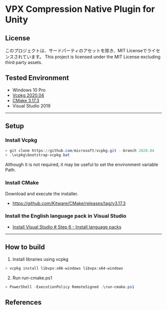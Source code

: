 # VPX Compression Native Plugin for Unity

## License
このプロジェクトは、サードパーティのアセットを除き、MIT Licenseでライセンスされています。
This project is licensed under the MIT License excluding third party assets.

## Tested Environment
- Windows 10 Pro
- [Vcpkg 2020.04](https://github.com/microsoft/vcpkg/releases/tag/2020.04)
- [CMake 3.17.3](https://github.com/Kitware/CMake/releases/tag/v3.17.3)
- Visual Studio 2019

-----
## Setup
### Install Vcpkg
```powershell
> git clone https://github.com/microsoft/vcpkg.git --branch 2020.04
> .\vcpkg\bootstrap-vcpkg.bat
```
Although it is not required, it may be useful to set the environment variable Path.

### Install CMake
Download and execute the installer.
- https://github.com/Kitware/CMake/releases/tag/v3.17.3

### Install the English language pack in Visual Studio
- [Install Visual Studio # Step 6 - Install language packs](https://docs.microsoft.com/ja-jp/visualstudio/install/install-visual-studio?view=vs-2019#step-6---install-language-packs-optional)

-----
## How to build
1. Install libraries using vcpkg

```powershell
> vcpkg install libvpx:x86-windows libvpx:x64-windows
```

2. Run run-cmake.ps1

```powershell
> PowerShell -ExecutionPolicy RemoteSigned .\run-cmake.ps1
```

## References
